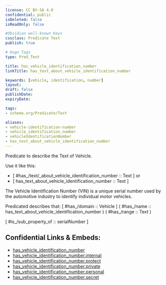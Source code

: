 ```yaml
---
license: CC BY-SA 4.0
confidential: public
isDeleted: false
isReadOnly: false

#Obsidian well-known Keys
cssclass: Predicate Text
publish: true

# Hugo Tags
type: Pred_Text

title: has_vehicle_identification_number
linkTitle: has_text_about_vehicle_identification_number

keywords: [vehicle, identification, number]
layout: 
draft: false
publishDate:
expiryDate: 

tags:
- schema.org/Predicate/Text

aliases:
- vehicle-identification-number
- vehicle_identification_number
- vehicleIdentificationNumber
- has_text_about_vehicle_identification_number
---
```


Predicate to describe the Text of Vehicle.

Use it like this: 
- [ #has_/text/_about_vehicle_identification_number :: Text ] or 
- [ has_text_about_vehicle_identification_number :: Text ] 

The Vehicle Identification Number (VIN) is a unique serial number used by the automotive industry to identify individual motor vehicles.

Predicated describes that: 
[ #has_/domain  :: Vehicle ]
( #has_/name :: has_text_about_vehicle_identification_number )
( #has_/range :: Text )

[ #is_/sub_property_of  :: serialNumber ]



## Confidential Links & Embeds: 
- [has_vehicle_identification_number](../../../../_public/schema.org/Predicate/Texts/has_vehicle_identification_number.md) 
- [has_vehicle_identification_number.internal](../../../../_internal/schema.org/Predicate/Texts/has_vehicle_identification_number.internal.md) 
- [has_vehicle_identification_number.protect](../../../../_protect/schema.org/Predicate/Texts/has_vehicle_identification_number.protect.md) 
- [has_vehicle_identification_number.private](../../../../_private/schema.org/Predicate/Texts/has_vehicle_identification_number.private.md) 
- [has_vehicle_identification_number.personal](../../../../_personal/schema.org/Predicate/Texts/has_vehicle_identification_number.personal.md) 
- [has_vehicle_identification_number.secret](../../../../_secret/schema.org/Predicate/Texts/has_vehicle_identification_number.secret.md) 
